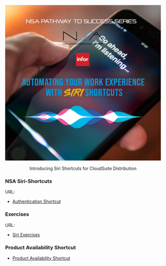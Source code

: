 <img src="https://github.com/NSA-Computer-Exchange/TUG-2023-Siri-Shortcuts/blob/main/365744172_1292939334807970_2555198945437385937_n.jpg" alt="Siri Banner">

<p align="center" size="12">Introducing Siri Shortcuts for CloudSuite Distribution</p>


### NSA Siri-Shortcuts

URL:
- [Authentication Shortcut](https://github.com/NSA-Computer-Exchange/TUG-2023-Siri-Shortcuts/blob/main/SiriAuthShortcuts.zip)

### Exercises
URL: 
- [Siri Exercises](https://github.com/NSA-Computer-Exchange/TUG-2023-Siri-Shortcuts/blob/main/Siri_Exercises.zip)

### Product Availability Shortcut
- [Product Availability Shortcut](https://www.icloud.com/shortcuts/9ae4fc1294ce416ba9a8f0444f355f8b)
